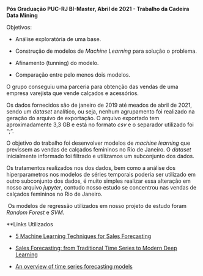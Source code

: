 **Pós Graduação PUC-RJ BI-Master, Abril de 2021 - Trabalho da Cadeira Data Mining**

Objetivos:

- Análise exploratória de uma base.

- Construção de modelos de *Machine Learning* para solução o problema.

- Afinamento (tunning) do modelo.

- Comparação entre pelo menos dois modelos.

  

O grupo conseguiu uma parceria para obtenção das vendas de uma empresa varejista que vende calçados e acessórios.

Os dados fornecidos são de janeiro de 2019 até meados de abril de 2021, sendo um *dataset* analítico, ou seja, nenhum agrupamento foi realizado na geração do arquivo de exportação. O arquivo exportado tem aproximadamente 3,3 GB e está no formato *csv* e o separador utilizado foi “;”.

O objetivo do trabalho foi desenvolver modelos de *machine learning* que previssem as vendas de calçados femininos no Rio de Janeiro. O *dataset* inicialmente informado foi filtrado e utilizamos um subconjunto dos dados. 

Os tratamentos realizados nos dos dados, bem como a análise dos hiperparametros nos modelos de séries temporais poderia ser utilizado em outro subconjunto dos dados, é muito simples realizar essa alteração em nosso arquivo *jupyter*, contudo nosso estudo se concentrou nas vendas de calçados femininos no Rio de Janeiro.

​      Os modelos de regressão utilizados em nosso projeto de estudo foram *Random Forest* e *SVM*. 



**Links Utilizados

- [5 Machine Learning Techniques for Sales Forecasting](https://link.medium.com/yWRbdz2OKfb)

- [Sales Forecasting: from Traditional Time Series to Modern Deep Learning](https://towardsdatascience.com/sales-forecasting-from-time-series-to-deep-learning-5d115514bfac)

- [An overview of time series forecasting models](https://link.medium.com/DAaebm2B5fb)

  

